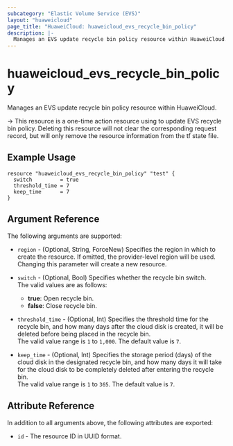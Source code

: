 ```yaml
---
subcategory: "Elastic Volume Service (EVS)"
layout: "huaweicloud"
page_title: "HuaweiCloud: huaweicloud_evs_recycle_bin_policy"
description: |-
  Manages an EVS update recycle bin policy resource within HuaweiCloud.
---
```


# huaweicloud_evs_recycle_bin_policy

Manages an EVS update recycle bin policy resource within HuaweiCloud.

-> This resource is a one-time action resource using to update EVS recycle bin policy. Deleting this resource will not
  clear the corresponding request record, but will only remove the resource information from the tf state file.

## Example Usage

```hcl
resource "huaweicloud_evs_recycle_bin_policy" "test" {
  switch         = true
  threshold_time = 7
  keep_time      = 7
}
```

## Argument Reference

The following arguments are supported:

* `region` - (Optional, String, ForceNew) Specifies the region in which to create the resource.
  If omitted, the provider-level region will be used. Changing this parameter will create a new resource.

* `switch` - (Optional, Bool) Specifies whether the recycle bin switch.  
  The valid values are as follows:
  + **true**: Open recycle bin.
  + **false**: Close recycle bin.

* `threshold_time` - (Optional, Int) Specifies the threshold time for the recycle bin, and how many days after the cloud
  disk is created, it will be deleted before being placed in the recycle bin.  
  The valid value range is `1` to `1,000`. The default value is `7`.

* `keep_time` - (Optional, Int) Specifies the storage period (days) of the cloud disk in the designated recycle bin, and
  how many days it will take for the cloud disk to be completely deleted after entering the recycle bin.  
  The valid value range is `1` to `365`. The default value is `7`.

## Attribute Reference

In addition to all arguments above, the following attributes are exported:

* `id` - The resource ID in UUID format.
